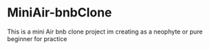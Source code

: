 # MiniAir-bnbClone
This is a mini Air bnb clone project im creating as a neophyte or pure beginner for practice
